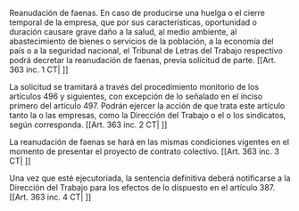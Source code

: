 Reanudación de faenas. En caso de producirse una huelga o el cierre temporal de la empresa, que por sus características, oportunidad o duración causare grave daño a la salud, al medio ambiente, al abastecimiento de bienes o servicios de la población, a la economía del país o a la seguridad nacional, el Tribunal de Letras del Trabajo respectivo podrá decretar la reanudación de faenas, previa solicitud de parte. [[Art. 363 inc. 1 CT| ]]

La solicitud se tramitará a través del procedimiento monitorio de los artículos 496 y siguientes, con excepción de lo señalado en el inciso primero del artículo 497. Podrán ejercer la acción de que trata este artículo tanto la o las empresas, como la Dirección del Trabajo o el o los sindicatos, según corresponda. [[Art. 363 inc. 2 CT| ]]

La reanudación de faenas se hará en las mismas condiciones vigentes en el momento de presentar el proyecto de contrato colectivo. [[Art. 363 inc. 3 CT| ]]

Una vez que esté ejecutoriada, la sentencia definitiva deberá notificarse a la Dirección del Trabajo para los efectos de lo dispuesto en el artículo 387. [[Art. 363 inc. 4 CT| ]]